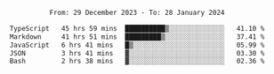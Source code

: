 <div align="center">
<p style="text-align: center;">
<!--START_SECTION:waka-->

```txt
From: 29 December 2023 - To: 28 January 2024

TypeScript   45 hrs 59 mins  ██████████▒░░░░░░░░░░░░░░   41.10 %
Markdown     41 hrs 51 mins  █████████▒░░░░░░░░░░░░░░░   37.41 %
JavaScript   6 hrs 41 mins   █▒░░░░░░░░░░░░░░░░░░░░░░░   05.99 %
JSON         3 hrs 41 mins   ▓░░░░░░░░░░░░░░░░░░░░░░░░   03.30 %
Bash         2 hrs 38 mins   ▓░░░░░░░░░░░░░░░░░░░░░░░░   02.36 %
```

<!--END_SECTION:waka-->
</p>
</div>
